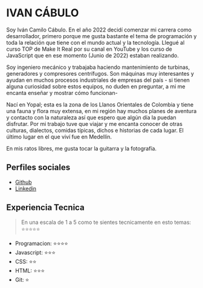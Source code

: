 # IVAN CÁBULO

Soy Iván Camilo Cábulo. En el año 2022 decidí comenzar mi carrera como desarrollador, primero porque me gusta bastante el tema de programación y toda la relación que tiene con el mundo actual y la tecnología. Llegué al curso TOP de Make It Real por su canal en YouTube y los curso de JavaScript que en ese momento (Junio de 2022) estaban realizando.

Soy ingeniero mecánico y trabajaba haciendo mantenimiento de turbinas, generadores y compresores centrífugos. Son máquinas muy interesantes y ayudan en muchos procesos industriales de empresas del país - si tienen alguna curiosidad sobre estos equipos, no duden en preguntar, a mi me encanta enseñar y mostrar cómo funcionan-

Nací en Yopal; esta es la zona de los Llanos Orientales de Colombia y tiene una fauna y flora muy extensa, en mi región hay muchos planes de aventura y contacto con la naturaleza así que espero que algún día la puedan disfrutar. Por mi trabajo tuve que viajar y me encanta conocer de otras culturas, dialectos, comidas típicas, dichos e historias de cada lugar. El último lugar en el que viví fue en Medellín.

En mis ratos libres, me gusta tocar la guitarra y la fotografía.

## Perfiles sociales

- [Github](https://github.com/icabulo)
- [Linkedin](https://www.linkedin.com/in/ivancamilo/)

## Experiencia Tecnica

> En una escala de 1 a 5 como te sientes tecnicamente en esto temas: ⭐️⭐️⭐️⭐️⭐️

- Programacion: ⭐️⭐️⭐️⭐️
- Javascript: ⭐️⭐️⭐️
- CSS: ⭐️⭐️
- HTML: ⭐️⭐️⭐️
- Git: ⭐️

